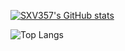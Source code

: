 [![SXV357's GitHub stats](https://github-readme-stats.vercel.app/api?username=SXV357)](https://github.com/SXV357/github-readme-stats)

![Top Langs](https://github-readme-stats.vercel.app/api/top-langs/?username=SXV357&layout=compact)
